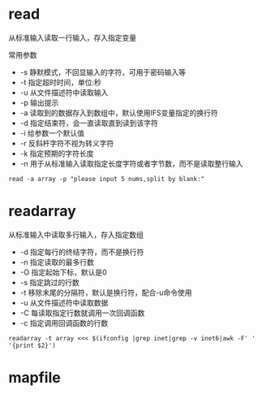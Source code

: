 # read

从标准输入读取一行输入，存入指定变量

常用参数

* -s 静默模式，不回显输入的字符，可用于密码输入等
* -t 指定超时时间，单位:秒
* -u 从文件描述符中读取输入
* -p 输出提示
* -a 读取到的数据存入到数组中，默认使用IFS变量指定的换行符
* -d 指定结束符，会一直读取直到读到该字符
* -i 给参数一个默认值
* -r 反斜杆字符不视为转义字符
* -k 指定预期的字符长度
* -n 用于从标准输入读取指定长度字符或者字节数，而不是读取整行输入

```shell
read -a array -p "please input 5 nums,split by blank:"
```


# readarray

从标准输入中读取多行输入，存入指定数组


* -d     指定每行的终结字符，而不是换行符
* -n     指定读取的最多行数
* -O    指定起始下标，默认是0
* -s     指定跳过的行数
* -t     移除末尾的分隔符，默认是换行符，配合-u命令使用
* -u    从文件描述符中读取数据
* -C    每读取指定行数就调用一次回调函数
* -c     指定调用回调函数的行数


```shell
readarray -t array <<< $(ifconfig |grep inet|grep -v inet6|awk -F' ' '{print $2}')
```

# mapfile
